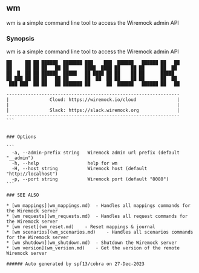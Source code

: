 ## wm

wm is a simple command line tool to access the Wiremock admin API

### Synopsis

wm is a simple command line tool to access the Wiremock admin API 

````
██     ██ ██ ██████  ███████ ███    ███  ██████   ██████ ██   ██ 
██     ██ ██ ██   ██ ██      ████  ████ ██    ██ ██      ██  ██  
██  █  ██ ██ ██████  █████   ██ ████ ██ ██    ██ ██      █████   
██ ███ ██ ██ ██   ██ ██      ██  ██  ██ ██    ██ ██      ██  ██  
 ███ ███  ██ ██   ██ ███████ ██      ██  ██████   ██████ ██   ██ 

----------------------------------------------------------------
|               Cloud: https://wiremock.io/cloud               |
|                                                              |
|               Slack: https://slack.wiremock.org              |
----------------------------------------------------------------
```


### Options

```
  -a, --admin-prefix string   Wiremock admin url prefix (default "__admin")
  -h, --help                  help for wm
  -H, --host string           Wiremock host (default "http://localhost")
  -p, --port string           Wiremock port (default "8080")
```

### SEE ALSO

* [wm mappings](wm_mappings.md)	 - Handles all mappings commands for the Wiremock server
* [wm requests](wm_requests.md)	 - Handles all request commands for the Wiremock server
* [wm reset](wm_reset.md)	 - Reset mappings & journal
* [wm scenarios](wm_scenarios.md)	 - Handles all scenarios commands for the Wiremock server
* [wm shutdown](wm_shutdown.md)	 - Shutdown the Wiremock server
* [wm version](wm_version.md)	 - Get the version of the remote Wiremock server

###### Auto generated by spf13/cobra on 27-Dec-2023
